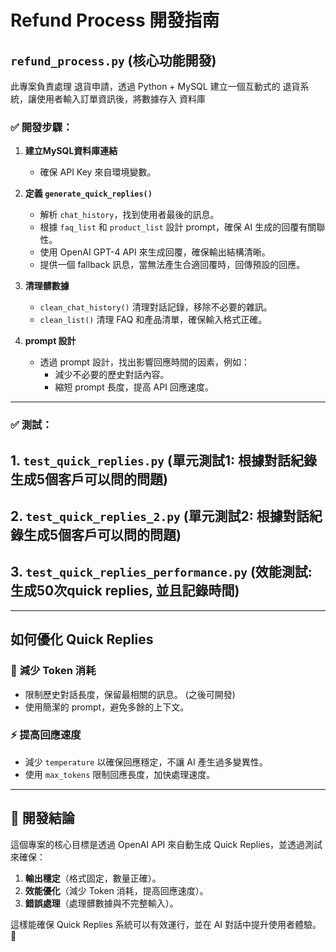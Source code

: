 # Refund Process 開發指南

## `refund_process.py` (核心功能開發)
此專案負責處理 退貨申請，透過 Python + MySQL 建立一個互動式的 退貨系統，讓使用者輸入訂單資訊後，將數據存入 資料庫

### ✅ 開發步驟：
1. **建立MySQL資料庫連結**
   - 確保 API Key 來自環境變數。

2. **定義 `generate_quick_replies()`**
   - 解析 `chat_history`，找到使用者最後的訊息。
   - 根據 `faq_list` 和 `product_list` 設計 prompt，確保 AI 生成的回覆有關聯性。
   - 使用 OpenAI GPT-4 API 來生成回覆，確保輸出結構清晰。
   - 提供一個 fallback 訊息，當無法產生合適回覆時，回傳預設的回應。

3. **清理髒數據**
   - `clean_chat_history()` 清理對話記錄，移除不必要的雜訊。
   - `clean_list()` 清理 FAQ 和產品清單，確保輸入格式正確。

4. **prompt 設計**
   - 透過 prompt 設計，找出影響回應時間的因素，例如：
     - 減少不必要的歷史對話內容。
     - 縮短 prompt 長度，提高 API 回應速度。

---

### ✅ 測試：
## 1. `test_quick_replies.py` (單元測試1: 根據對話紀錄生成5個客戶可以問的問題)

## 2. `test_quick_replies_2.py` (單元測試2: 根據對話紀錄生成5個客戶可以問的問題)

## 3. `test_quick_replies_performance.py` (效能測試: 生成50次quick replies, 並且記錄時間)



---

## 如何優化 Quick Replies
### 🚀 **減少 Token 消耗**
- 限制歷史對話長度，保留最相關的訊息。 (之後可開發)
- 使用簡潔的 prompt，避免多餘的上下文。

### ⚡ **提高回應速度**
- 減少 `temperature` 以確保回應穩定，不讓 AI 產生過多變異性。
- 使用 `max_tokens` 限制回應長度，加快處理速度。

---

## 📌 **開發結論**
這個專案的核心目標是透過 OpenAI API 來自動生成 Quick Replies，並透過測試來確保：
1. **輸出穩定**（格式固定，數量正確）。
2. **效能優化**（減少 Token 消耗，提高回應速度）。
3. **錯誤處理**（處理髒數據與不完整輸入）。

這樣能確保 Quick Replies 系統可以有效運行，並在 AI 對話中提升使用者體驗。 🚀
